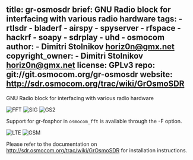 title: gr-osmosdr
brief: GNU Radio block for interfacing with various radio hardware
tags:
    - rtlsdr
    - bladerf
    - airspy
    - spyserver
    - rfspace
    - hackrf
    - soapy
    - sdrplay
    - uhd
    - osmocom
author:
    - Dimitri Stolnikov <horiz0n@gmx.net>
copyright_owner:
    - Dimitri Stolnikov <horiz0n@gmx.net>
license: GPLv3
repo: git://git.osmocom.org/gr-osmosdr
website: http://sdr.osmocom.org/trac/wiki/GrOsmoSDR
---
GNU Radio block for interfacing with various radio hardware

![FFT](http://sdr.osmocom.org/trac/raw-attachment/wiki/GrOsmoSDR/fft-lte.png "osmocom_fft")
![SIG](http://sdr.osmocom.org/trac/raw-attachment/wiki/GrOsmoSDR/siggen-gsm.png "osmocom_siggen")
![GS2](http://sdr.osmocom.org/trac/raw-attachment/wiki/GrOsmoSDR/gsm-hackrf-8M.png "osmocom_siggen with hackrf")

Support for gr-fosphor in `osmocom_fft` is available through the -F option.

![LTE](http://sdr.osmocom.org/trac/raw-attachment/wiki/GrOsmoSDR/fosphor.png "LTE")
![GSM](http://sdr.osmocom.org/trac/raw-attachment/wiki/GrOsmoSDR/fosphor2.png "GSM")

Please refer to the documentation on http://sdr.osmocom.org/trac/wiki/GrOsmoSDR
for installation instructions.
